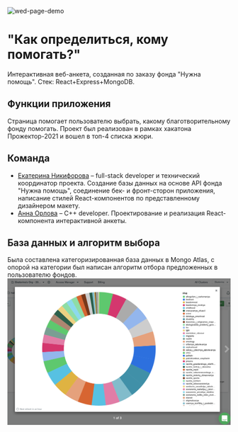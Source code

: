 ![wed-page-demo](readme-assets/gif_charity_picker.gif)

# "Как определиться, кому помогать?"
Интерактивная веб-анкета, созданная по заказу фонда "Нужна помощь". Стек: React+Express+MongoDB. 

## Функции приложения
Страница помогает пользователю выбрать, какому благотворительному фонду помогать. Проект был реализован в рамках хакатона Прожектор-2021 и вошел в топ-4 списка жюри.

## Команда
* [Екатерина Никифорова](https://github.com/elnikiforova) – full-stack developer и технический координатор проекта. Создание базы данных на основе API фонда "Нужна помощь", соединение бек- и фронт-сторон приложения, написание стилей React-компонентов по представленному дизайнером макету.
* [Анна Орлова](https://github.com/OrlovaAnn) – C++ developer. Проектирование и реализация React-компонента интерактивной анкеты.

## База данных и алгоритм выбора
Была составлена категоризированная база данных в Mongo Atlas, с опорой на категории был написан алгоритм отбора предложенных в пользователю фондов.
![db-chart-1](readme-assets/DB-chart-1.png)
